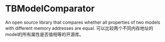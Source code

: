 # TBModelComparator
An open source library that compares whether all properties of two models with different memory addresses are equal.
可以比较两个不同内存地址的model的所有属性是否值相等的开源库。
